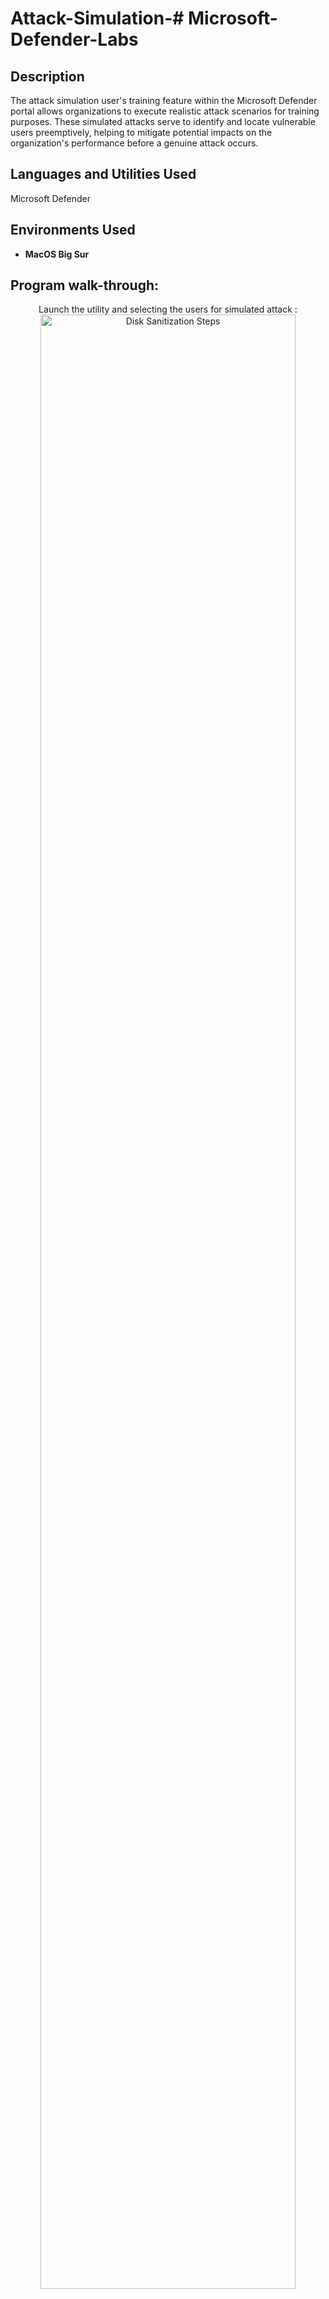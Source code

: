 # Attack-Simulation-# Microsoft-Defender-Labs


<h2>Description</h2>
The attack simulation user's training feature within the Microsoft Defender portal allows organizations to execute realistic attack scenarios for training purposes. These simulated attacks serve to identify and locate vulnerable users preemptively, helping to mitigate potential impacts on the organization's performance before a genuine attack occurs.
<br />


<h2>Languages and Utilities Used</h2>

Microsoft Defender 

<h2>Environments Used </h2>

- <b>MacOS Big Sur </b> 

<h2>Program walk-through:</h2>

<p align="center">
Launch the utility and selecting the users for simulated attack : <br/>
<img src="https://imgur.com/11Iqdj7.png" height="90%" width="90%" alt="Disk Sanitization Steps"/>
<br />
<br />
Naming the simulation:  <br/>
<img src="https://imgur.com/kzsTyBw.png" height="90%" width="90%" alt="Disk Sanitization Steps"/>
<br />
<br />
Chossing Simulation technique : <br/>
<img src="https://imgur.com/R9K1AlV.png" height="90%" width="90%" alt="Disk Sanitization Steps"/>
<br />
<br />
Selecting payload and login page for the simulation:  <br/>
<img src="https://imgur.com/FkweUsv.png" height="90%" width="90%" alt="Disk Sanitization Steps"/>
<br />
<br />
Assigning training :  <br/>
<img src="https://imgur.com/yyNiCGA.png" height="90%" width="90%" alt="Disk Sanitization Steps"/>
<br />
<br />
Selecting page template :  <br/>
<img src="https://imgur.com/kSmOElz.png" height="90%" width="90%" alt="Disk Sanitization Steps"/>
<br />
<br />
Launching the simulated pishing attack :  <br/>
<img src="https://imgur.com/nwEXhE9.png" height="90%" width="90%" alt="Disk Sanitization Steps"/>
<br />
<br /> 
<br />
<br />   
Lab output :  <br/>
Training email in the assigned users inbox:  <br/>
<img src="https://imgur.com/1pohgJh.png" height="90%" width="90%" alt="Disk Sanitization Steps"/>
<br />
<br />
 Output if the user clicks the link in the email  :  <br/>
<img src="https://imgur.com/M838GBr.png" height="90%" width="90%" alt="Disk Sanitization Steps"/>
<br />
<br />
<!--
 ```diff
- text in red
+ text in green
! text in orange
# text in gray
@@ text in purple (and bold)@@
```
--!>
